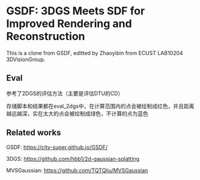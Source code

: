 # GSDF: 3DGS Meets SDF for Improved Rendering and Reconstruction

This is a clone from GSDF, editted by Zhaoyibin from ECUST LAB10204 3DVisionGroup.

## Eval
参考了2DGS的评估方法（主要是评估DTU的CD）

存储脚本和结果都在eval_2dgs中，在计算范围内的点会被绘制成红色，并且距离越远越深，实在太大的点会被绘制成绿色，不计算的点为蓝色




## Related works
GSDF: https://city-super.github.io/GSDF/

3DGS: https://github.com/hbb1/2d-gaussian-splatting

MVSGaussian: https://github.com/TQTQliu/MVSGaussian


